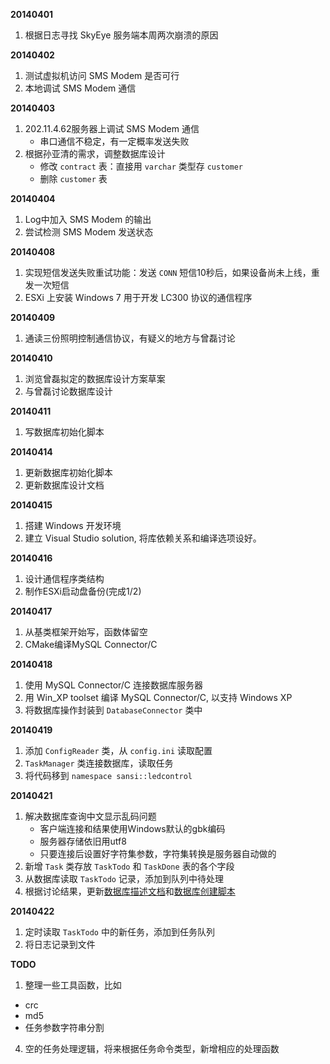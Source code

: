 **20140401**

1. 根据日志寻找 SkyEye 服务端本周两次崩溃的原因

**20140402**

1. 测试虚拟机访问 SMS Modem 是否可行
2. 本地调试 SMS Modem 通信

**20140403**

1. 202.11.4.62服务器上调试 SMS Modem 通信
    - 串口通信不稳定，有一定概率发送失败
2. 根据孙亚清的需求，调整数据库设计
    - 修改 `contract` 表：直接用 `varchar` 类型存 `customer`
    - 删除 `customer` 表

**20140404**

1. Log中加入 SMS Modem 的输出
2. 尝试检测 SMS Modem 发送状态

**20140408**

1. 实现短信发送失败重试功能：发送 `CONN` 短信10秒后，如果设备尚未上线，重发一次短信
2. ESXi 上安装 Windows 7 用于开发 LC300 协议的通信程序

**20140409**

1. 通读三份照明控制通信协议，有疑义的地方与曾磊讨论

**20140410**

1. 浏览曾磊拟定的数据库设计方案草案
2. 与曾磊讨论数据库设计

**20140411**

1. 写数据库初始化脚本

**20140414**

1. 更新数据库初始化脚本
2. 更新数据库设计文档

**20140415**

1. 搭建 Windows 开发环境
2. 建立 Visual Studio solution, 将库依赖关系和编译选项设好。

**20140416**

1. 设计通信程序类结构
2. 制作ESXi启动盘备份(完成1/2)

**20140417**

1. 从基类框架开始写，函数体留空
2. CMake编译MySQL Connector/C

**20140418**

1. 使用 MySQL Connector/C 连接数据库服务器
2. 用 Win_XP toolset 编译 MySQL Connector/C, 以支持 Windows XP
3. 将数据库操作封装到 `DatabaseConnector` 类中

**20140419**

1. 添加 `ConfigReader` 类，从 `config.ini` 读取配置
2. `TaskManager` 类连接数据库，读取任务
3. 将代码移到 `namespace sansi::ledcontrol`

**20140421**

1. 解决数据库查询中文显示乱码问题
    - 客户端连接和结果使用Windows默认的gbk编码
    - 服务器存储依旧用utf8
    - 只要连接后设置好字符集参数，字符集转换是服务器自动做的
2. 新增 `Task` 类存放 `TaskTodo` 和 `TaskDone` 表的各个字段
3. 从数据库读取 `TaskTodo` 记录，添加到队列中待处理
4. 根据讨论结果，更新[数据库描述文档](https://github.com/Sansi/LED-Controller-Communicator/blob/master/doc/LC300%E6%95%B0%E6%8D%AE%E5%BA%93.doc)和[数据库创建脚本](https://github.com/Sansi/LED-Controller-Communicator/blob/master/doc/init_db.sql)

**20140422**

1. 定时读取 `TaskTodo` 中的新任务，添加到任务队列
2. 将日志记录到文件

**TODO**

1. 整理一些工具函数，比如
  - crc
  - md5
  - 任务参数字符串分割
4. 空的任务处理逻辑，将来根据任务命令类型，新增相应的处理函数
